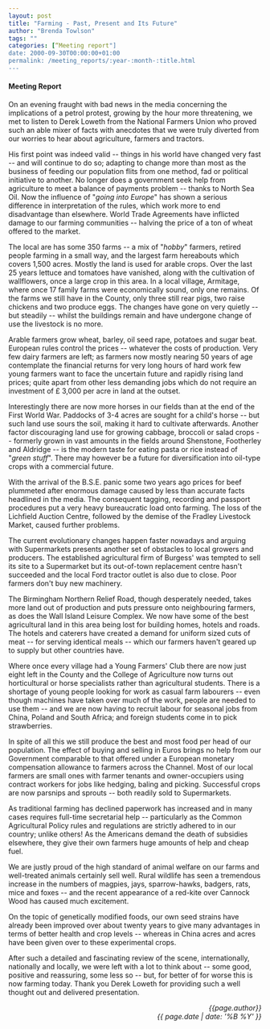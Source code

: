 ```yaml
---
layout: post
title: "Farming - Past, Present and Its Future"
author: "Brenda Towlson"
tags: ""
categories: [“Meeting report"]
date: 2000-09-30T00:00:00+01:00
permalink: /meeting_reports/:year-:month-:title.html
---
```

#### Meeting Report ####

On an evening fraught with bad news in the media concerning the implications of a petrol protest, growing by the hour more threatening, we met to listen to Derek Loweth from the National Farmers Union who proved such an able mixer of facts with anecdotes that we were truly diverted from our worries to hear about agriculture, farmers and tractors. 

His first point was indeed valid -- things in his world have changed very fast -- and will continue to do so; adapting to change more than most as the business of feeding our population flits from one method, fad or political initiative to another. No longer does a government seek help from agriculture to meet a balance of payments problem -- thanks to North Sea Oil. Now the influence of "*going into Europe*" has shown a serious difference in interpretation of the rules, which work more to end disadvantage than elsewhere. World Trade Agreements have inflicted damage to our farming communities -- halving the price of a ton of wheat offered to the market. 

The local are has some 350 farms -- a mix of "*hobby*" farmers, retired people farming in a small way, and the largest farm hereabouts which covers 1,500 acres. Mostly the land is used for arable crops. Over the last 25 years lettuce and tomatoes have vanished, along with the cultivation of wallflowers, once a large crop in this area. In a local village, Armitage, where once 17 family farms were economically sound, only one remains. Of the farms we still have in the County, only three still rear pigs, two raise chickens and two produce eggs. The changes have gone on very quietly -- but steadily -- whilst the buildings remain and have undergone change of use the livestock is no more. 

Arable farmers grow wheat, barley, oil seed rape, potatoes and sugar beat. European rules control the prices -- whatever the costs of production. Very few dairy farmers are left; as farmers now mostly nearing 50 years of age contemplate the financial returns for very long hours of hard work few young farmers want to face the uncertain future and rapidly rising land prices; quite apart from other less demanding jobs which do not require an investment of £ 3,000 per acre in land at the outset. 

Interestingly there are now more horses in our fields than at the end of the First World War. Paddocks of 3-4 acres are sought for a child's horse -- but such land use sours the soil, making it hard to cultivate afterwards. Another factor discouraging land use for growing cabbage, broccoli or salad crops -- formerly grown in vast amounts in the fields around Shenstone, Footherley and Aldridge -- is the modern taste for eating pasta or rice instead of "*green stuff*". There may however be a future for diversification into oil-type crops with a commercial future. 

With the arrival of the B.S.E. panic some two years ago prices for beef plummeted after enormous damage caused by less than accurate facts headlined in the media. The consequent tagging, recording and passport procedures put a very heavy bureaucratic load onto farming. The loss of the Lichfield Auction Centre, followed by the demise of the Fradley Livestock Market, caused further problems. 

The current evolutionary changes happen faster nowadays and arguing with Supermarkets presents another set of obstacles to local growers and producers. The established agricultural firm of Burgess' was tempted to sell its site to a Supermarket but its out-of-town replacement centre hasn't succeeded and the local Ford tractor outlet is also due to close. Poor farmers don't buy new machinery. 

The Birmingham Northern Relief Road, though desperately needed, takes more land out of production and puts pressure onto neighbouring farmers, as does the Wall Island Leisure Complex. We now have some of the best agricultural land in this area being lost for building homes, hotels and roads. The hotels and caterers have created a demand for uniform sized cuts of meat -- for serving identical meals -- which our farmers haven't geared up to supply but other countries have. 

Where once every village had a Young Farmers' Club there are now just eight left in the County and the College of Agriculture now turns out horticultural or horse specialists rather than agricultural students. There is a shortage of young people looking for work as casual farm labourers -- even though machines have taken over much of the work, people are needed to use them -- and we are now having to recruit labour for seasonal jobs from China, Poland and South Africa; and foreign students come in to pick strawberries. 

In spite of all this we still produce the best and most food per head of our population. The effect of buying and selling in Euros brings no help from our Government comparable to that offered under a European monetary compensation allowance to farmers across the Channel. Most of our local farmers are small ones with farmer tenants and owner-occupiers using contract workers for jobs like hedging, baling and picking. Successful crops are now parsnips and sprouts -- both readily sold to Supermarkets. 

As traditional farming has declined paperwork has increased and in many cases requires full-time secretarial help -- particularly as the Common Agricultural Policy rules and regulations are strictly adhered to in our country; unlike others! As the Americans demand the death of subsidies elsewhere, they give their own farmers huge amounts of help and cheap fuel. 

We are justly proud of the high standard of animal welfare on our farms and well-treated animals certainly sell well. Rural wildlife has seen a tremendous increase in the numbers of magpies, jays, sparrow-hawks, badgers, rats, mice and foxes -- and the recent appearance of a red-kite over Cannock Wood has caused much excitement. 

On the topic of genetically modified foods, our own seed strains have already been improved over about twenty years to give many advantages in terms of better health and crop levels -- whereas in China acres and acres have been given over to these experimental crops. 

After such a detailed and fascinating review of the scene, internationally, nationally and locally, we were left with a lot to think about -- some good, positive and reassuring, some less so -- but, for better of for worse this is now farming today. Thank you Derek Loweth for providing such a well thought out and delivered presentation. 

<p align="right"><i> {{page.author}} <br> {{ page.date | date: '%B %Y' }} </i></p>

